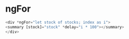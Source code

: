 # ngFor


```javascript
<div *ngFor="let stock of stocks; index as i">
<summary [stock]="stock" *delay="i * 100"></summary>
</div>
```
